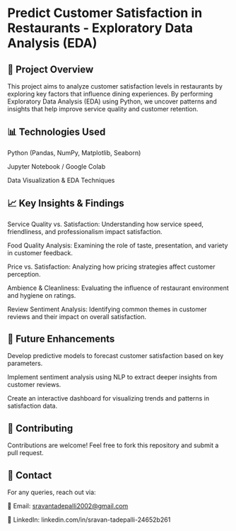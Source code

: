 # Predict Customer Satisfaction in Restaurants - Exploratory Data Analysis (EDA)

## 📌 Project Overview

This project aims to analyze customer satisfaction levels in restaurants by exploring key factors that influence dining experiences. By performing Exploratory Data Analysis (EDA) using Python, we uncover patterns and insights that help improve service quality and customer retention.

## 📊 Technologies Used

Python (Pandas, NumPy, Matplotlib, Seaborn)

Jupyter Notebook / Google Colab

Data Visualization & EDA Techniques

## 📈 Key Insights & Findings

Service Quality vs. Satisfaction: Understanding how service speed, friendliness, and professionalism impact satisfaction.

Food Quality Analysis: Examining the role of taste, presentation, and variety in customer feedback.

Price vs. Satisfaction: Analyzing how pricing strategies affect customer perception.

Ambience & Cleanliness: Evaluating the influence of restaurant environment and hygiene on ratings.

Review Sentiment Analysis: Identifying common themes in customer reviews and their impact on overall satisfaction.

## 📌 Future Enhancements

Develop predictive models to forecast customer satisfaction based on key parameters.

Implement sentiment analysis using NLP to extract deeper insights from customer reviews.

Create an interactive dashboard for visualizing trends and patterns in satisfaction data.

## 🤝 Contributing

Contributions are welcome! Feel free to fork this repository and submit a pull request.

## 📩 Contact

For any queries, reach out via:

📧 Email: sravantadepalli2002@gmail.com

🔗 LinkedIn: linkedin.com/in/sravan-tadepalli-24652b261
